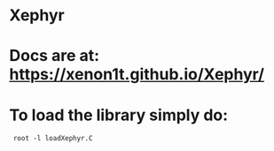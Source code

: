 # Xephyr
# Docs are at: https://xenon1t.github.io/Xephyr/
<h1> To load the library simply do: </h1>
<code> root -l loadXephyr.C </code>

